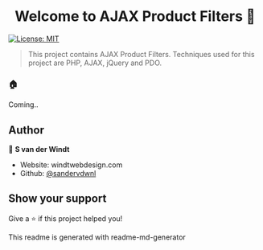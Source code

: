 <h1 align="center">Welcome to AJAX Product Filters 👋</h1>
<p>
  <a href="#" target="_blank">
    <img alt="License: MIT" src="https://img.shields.io/badge/License-MIT-yellow.svg" />
  </a>
</p>

> This project contains AJAX Product Filters. Techniques used for this project are PHP, AJAX, jQuery and PDO.

### 🏠 

Coming..

## Author

👤 **S van der Windt**

* Website: windtwebdesign.com
* Github: [@sandervdwnl](https://github.com/sandervdwnl)

## Show your support

Give a ⭐️ if this project helped you!

This readme is generated with readme-md-generator
